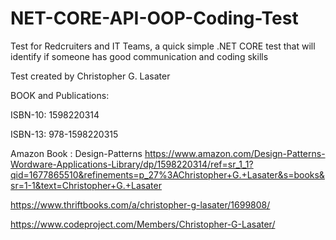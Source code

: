# NET-CORE-API-OOP-Coding-Test
Test for Redcruiters and IT Teams, a quick simple .NET CORE test that will identify if someone has good communication and coding skills

Test created by Christopher G. Lasater

BOOK and Publications:

ISBN-10: 1598220314

ISBN-13: 978-1598220315

Amazon Book : Design-Patterns https://www.amazon.com/Design-Patterns-Wordware-Applications-Library/dp/1598220314/ref=sr_1_1?qid=1677865510&refinements=p_27%3AChristopher+G.+Lasater&s=books&sr=1-1&text=Christopher+G.+Lasater

https://www.thriftbooks.com/a/christopher-g-lasater/1699808/

https://www.codeproject.com/Members/Christopher-G-Lasater/

